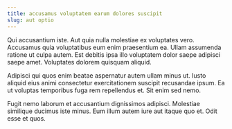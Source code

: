 ```yaml
---
title: accusamus voluptatem earum dolores suscipit
slug: aut optio
---
```


Qui accusantium iste. Aut quia nulla molestiae ex voluptates vero. Accusamus quia voluptatibus eum enim praesentium ea. Ullam assumenda ratione ut culpa autem. Est debitis ipsa illo voluptatem dolor saepe adipisci saepe amet. Voluptates dolorem quisquam aliquid.

Adipisci qui quos enim beatae aspernatur autem ullam minus ut. Iusto aliquid eius animi consectetur exercitationem suscipit recusandae ipsum. Ea ut voluptas temporibus fuga rem repellendus et. Sit enim sed nemo.

Fugit nemo laborum et accusantium dignissimos adipisci. Molestiae similique ducimus iste minus. Eum illum autem iure aut itaque quo et. Odit esse et quos.
